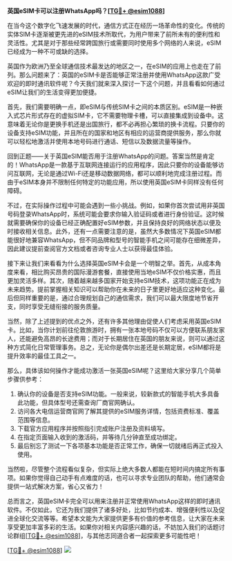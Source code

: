 **英国eSIM卡可以注册WhatsApp吗？[[TG💪+ @esim1088](https://t.me/s/esim1088)]**

在当今这个数字化飞速发展的时代，通信方式正在经历一场革命性的变化。传统的实体SIM卡逐渐被更先进的eSIM技术所取代，为用户带来了前所未有的便利性和灵活性。尤其是对于那些经常跨国旅行或需要同时使用多个网络的人来说，eSIM已经成为一种不可或缺的选择。

英国作为欧洲乃至全球通信技术最发达的地区之一，在eSIM的应用上也走在了前列。那么问题来了：英国的eSIM卡是否能够正常注册并使用WhatsApp这款广受欢迎的即时通讯软件呢？今天我们就来深入探讨一下这个问题，并且看看如何通过eSIM让我们的生活变得更加便捷。

首先，我们需要明确一点，即eSIM与传统SIM卡之间的本质区别。eSIM是一种嵌入式芯片形式存在的虚拟SIM卡，它不需要物理卡槽，可以直接集成到设备中。这意味着无论你是更换手机还是出国旅行，都不必再担心繁琐的换卡流程。只要你的设备支持eSIM功能，并且所在的国家和地区有相应的运营商提供服务，那么你就可以轻松地激活并使用本地号码进行通话、短信以及数据流量等操作。

回到正题——关于英国eSIM能否用于注册WhatsApp的问题。答案当然是肯定的！WhatsApp是一款基于互联网连接运行的应用程序，因此只要你的设备能够访问互联网，无论是通过Wi-Fi还是移动数据网络，都可以顺利地完成注册过程。而由于eSIM本身并不限制任何特定的功能应用，所以使用英国eSIM卡同样没有任何障碍。

不过，在实际操作过程中可能会遇到一些小挑战。例如，如果你首次尝试用非英国号码登录WhatsApp时，系统可能会要求你输入验证码或者进行身份验证。这时候就需要确保你的设备已经正确配置好eSIM参数，并且保持良好的网络状态以便及时接收相关信息。此外，还有一点需要注意的是，虽然大多数情况下英国eSIM都能很好地兼容WhatsApp，但不同品牌和型号的智能手机之间可能存在细微差异，因此建议提前查阅官方文档或者咨询专业人士以获得最佳体验。

接下来让我们来看看为什么选择英国eSIM卡会是一个明智之举。首先，从成本角度来看，相比购买昂贵的国际漫游套餐，直接使用当地eSIM不仅价格实惠，而且更加灵活多样。其次，随着越来越多国家开始支持eSIM技术，这项功能正在成为未来趋势。提前掌握相关知识可以帮助你在未来的日子里更好地适应这种变化。最后但同样重要的是，通过合理规划自己的通信需求，我们可以最大限度地节省开支，同时享受无缝衔接的服务质量。

当然，除了上述提到的优点之外，还有许多其他理由促使人们考虑采用英国eSIM卡。比如，当你计划前往伦敦旅游时，拥有一张本地号码不仅可以方便联系朋友家人，还能避免高昂的长途费用；而对于长期居住在英国的朋友来说，则可以通过这种方式简化日常管理事务。总之，无论你是偶尔出差还是长期定居，eSIM都将是提升效率的最佳工具之一。

那么，具体该如何操作才能成功激活一张英国eSIM呢？这里给大家分享几个简单步骤供参考：

1. 确认你的设备是否支持eSIM功能。一般来说，较新款式的智能手机大多具备此功能，但具体型号还需查询厂商官网确认。
2. 访问各大电信运营商官网了解其提供的eSIM服务详情，包括资费标准、覆盖范围等信息。
3. 下载官方应用程序并按照指引完成账户注册及资料填写。
4. 在指定页面输入收到的激活码，并等待几分钟直至成功绑定。
5. 最后别忘了测试一下各项基本功能是否正常工作，确保一切就绪后再正式投入使用。

当然啦，尽管整个流程看似复杂，但实际上绝大多数人都能在短时间内搞定所有事项。如果你觉得自己动手有点难度的话，也可以寻求专业团队的帮助，他们通常会提供一站式解决方案，省心又省力！

总而言之，英国eSIM卡完全可以用来注册并正常使用WhatsApp这样的即时通讯软件。不仅如此，它还为我们提供了诸多好处，比如节约成本、增强便利性以及促进全球化交流等等。希望本文能为大家提供更多有价值的参考信息，让大家在未来享受更加丰富多彩的生活。如果你对相关内容感兴趣的话，不妨加入我们的话题讨论群组[[TG💪+ @esim1088](https://t.me/s/esim1088)]，与其他志同道合者一起探索更多可能性吧！

[[TG💪+ @esim1088](https://t.me/s/esim1088)] ![](https://i.postimg.cc/4NQfJmqS/Snipaste-2025-05-13-00-14-12.png)